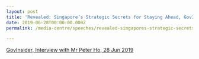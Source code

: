 ```yaml
---
layout: post
title: 'Revealed: Singapore’s Strategic Secrets for Staying Ahead, GovInsider, 28 Jun 2019'
date: 2019-06-28T00:00:00.000Z
permalink: /media-centre/speeches/revealed-singapores-strategic-secrets/

---
```



[GovInsider, Interview with Mr Peter Ho, 28 Jun 2019](https://govinsider.asia/innovation/revealed-singapores-strategic-secrets-for-staying-ahead/)
